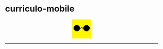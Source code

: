 # curriculo-mobile

<p align="center">
  <a href="http://larjr.com.br" target="blank"><img src="assets/Oculos_Papai_-_Fundo_Amarelo_Rosa.gif" width="64" alt="larjr Logo" /></a>
</p>
<hr>